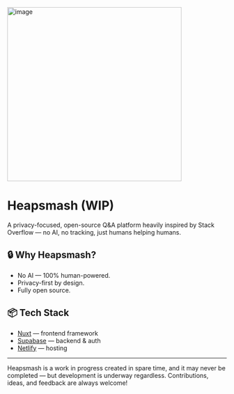 <img width="400" height="400" alt="image" src="https://api.iconify.design/game-icons:hammer-break.svg?color=%23ffffff" />


# Heapsmash (WIP)

A privacy-focused, open-source Q&A platform heavily inspired by Stack Overflow — no AI, no tracking, just humans helping humans.

## 🔒 Why Heapsmash?

- No AI — 100% human-powered.
- Privacy-first by design.
- Fully open source.

## 📦 Tech Stack

- [Nuxt](https://nuxt.com/) — frontend framework  
- [Supabase](https://supabase.com/) — backend & auth  
- [Netlify](https://www.netlify.com/) — hosting  

---

Heapsmash is a work in progress created in spare time, and it may never be completed — but development is underway regardless. Contributions, ideas, and feedback are always welcome!
